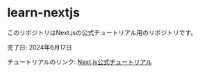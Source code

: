 # learn-nextjs

このリポジトリはNext.jsの公式チュートリアル用のリポジトリです。

完了日: 2024年6月17日

チュートリアルのリンク: [Next.js公式チュートリアル](https://nextjs.org/learn)
